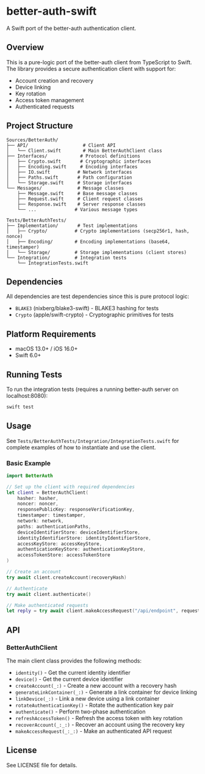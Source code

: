 # better-auth-swift

A Swift port of the better-auth authentication client.

## Overview

This is a pure-logic port of the better-auth client from TypeScript to Swift. The library provides a secure authentication client with support for:

- Account creation and recovery
- Device linking
- Key rotation
- Access token management
- Authenticated requests

## Project Structure

```
Sources/BetterAuth/
├── API/                    # Client API
│   └── Client.swift        # Main BetterAuthClient class
├── Interfaces/            # Protocol definitions
│   ├── Crypto.swift       # Cryptographic interfaces
│   ├── Encoding.swift     # Encoding interfaces
│   ├── IO.swift          # Network interfaces
│   ├── Paths.swift       # Path configuration
│   └── Storage.swift     # Storage interfaces
└── Messages/             # Message classes
    ├── Message.swift     # Base message classes
    ├── Request.swift     # Client request classes
    ├── Response.swift    # Server response classes
    └── ...              # Various message types

Tests/BetterAuthTests/
├── Implementation/       # Test implementations
│   ├── Crypto/          # Crypto implementations (secp256r1, hash, nonce)
│   ├── Encoding/        # Encoding implementations (base64, timestamper)
│   └── Storage/         # Storage implementations (client stores)
└── Integration/         # Integration tests
    └── IntegrationTests.swift
```

## Dependencies

All dependencies are test dependencies since this is pure protocol logic:

- `BLAKE3` (nixberg/blake3-swift) - BLAKE3 hashing for tests
- `Crypto` (apple/swift-crypto) - Cryptographic primitives for tests

## Platform Requirements

- macOS 13.0+ / iOS 16.0+
- Swift 6.0+

## Running Tests

To run the integration tests (requires a running better-auth server on localhost:8080):

```bash
swift test
```

## Usage

See `Tests/BetterAuthTests/Integration/IntegrationTests.swift` for complete examples of how to instantiate and use the client.

### Basic Example

```swift
import BetterAuth

// Set up the client with required dependencies
let client = BetterAuthClient(
    hasher: hasher,
    noncer: noncer,
    responsePublicKey: responseVerificationKey,
    timestamper: timestamper,
    network: network,
    paths: authenticationPaths,
    deviceIdentifierStore: deviceIdentifierStore,
    identityIdentifierStore: identityIdentifierStore,
    accessKeyStore: accessKeyStore,
    authenticationKeyStore: authenticationKeyStore,
    accessTokenStore: accessTokenStore
)

// Create an account
try await client.createAccount(recoveryHash)

// Authenticate
try await client.authenticate()

// Make authenticated requests
let reply = try await client.makeAccessRequest("/api/endpoint", requestData)
```

## API

### BetterAuthClient

The main client class provides the following methods:

- `identity()` - Get the current identity identifier
- `device()` - Get the current device identifier
- `createAccount(_:)` - Create a new account with a recovery hash
- `generateLinkContainer(_:)` - Generate a link container for device linking
- `linkDevice(_:)` - Link a new device using a link container
- `rotateAuthenticationKey()` - Rotate the authentication key pair
- `authenticate()` - Perform two-phase authentication
- `refreshAccessToken()` - Refresh the access token with key rotation
- `recoverAccount(_:_:)` - Recover an account using the recovery key
- `makeAccessRequest(_:_:)` - Make an authenticated API request

## License

See LICENSE file for details.
